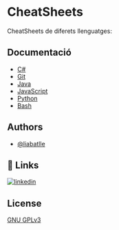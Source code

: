 
# CheatSheets

CheatSheets de diferets llenguatges:


## Documentació

- [C#](https://github.com/liabatlle/CheatSheets/blob/main/C%23.md)
- [Git](https://github.com/liabatlle/CheatSheets/blob/main/Git.sh)
- [Java](https://github.com/liabatlle/CheatSheets/blob/main/Java.md)
- [JavaScript](https://github.com/liabatlle/CheatSheets/blob/main/JavaScript.js)
- [Python](https://github.com/liabatlle/CheatSheets/blob/main/Python.md)
- [Bash](https://github.com/liabatlle/CheatSheets/blob/main/bash.md)



## Authors

- [@liabatlle](https://github.com/liabatlle)


## 🔗 Links
[![linkedin](https://img.shields.io/badge/linkedin-0A66C2?style=for-the-badge&logo=linkedin&logoColor=white)](https://www.linkedin.com/in/liabatlle/)


## License

[GNU GPLv3](https://choosealicense.com/licenses/gpl-3.0/)


